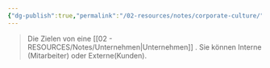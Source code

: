 ```yaml
---
{"dg-publish":true,"permalink":"/02-resources/notes/corporate-culture/","tags":["GFN/LF08"],"noteIcon":"","updated":"2025-10-29T12:59:04.608+01:00"}
---
```


> Die Zielen von eine [[02 - RESOURCES/Notes/Unternehmen\|Unternehmen]] .
> Sie können Interne (Mitarbeiter) oder Externe(Kunden).

